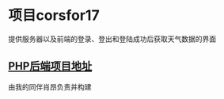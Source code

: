 
# 项目corsfor17
提供服务器以及前端的登录、登出和登陆成功后获取天气数据的界面
## [PHP后端项目地址](https://github.com/Leon-Shaw/ProgrammingAbilityAdvancedClass_The_final_projects)
由我的同伴肖昂负责并构建
